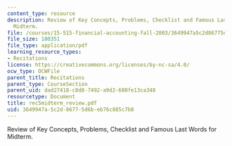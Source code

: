 ```yaml
---
content_type: resource
description: Review of Key Concepts, Problems, Checklist and Famous Last Words for
  Midterm.
file: /courses/15-515-financial-accounting-fall-2003/3649947a5c2d86775d6beb76c885c7b8_rec5midterm_review.pdf
file_size: 180351
file_type: application/pdf
learning_resource_types:
- Recitations
license: https://creativecommons.org/licenses/by-nc-sa/4.0/
ocw_type: OCWFile
parent_title: Recitations
parent_type: CourseSection
parent_uid: dad27418-c8d8-7492-a9d2-680fe13ca348
resourcetype: Document
title: rec5midterm_review.pdf
uid: 3649947a-5c2d-8677-5d6b-eb76c885c7b8
---
```

Review of Key Concepts, Problems, Checklist and Famous Last Words for Midterm.